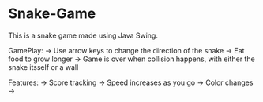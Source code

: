 # Snake-Game
This is a snake game made using Java Swing.

GamePlay:
-> Use arrow keys to change the direction of the snake
-> Eat food to grow longer 
-> Game is over when collision happens, with either the snake itsself or a wall

Features:
-> Score tracking
-> Speed increases as you go
-> Color changes
-> 

